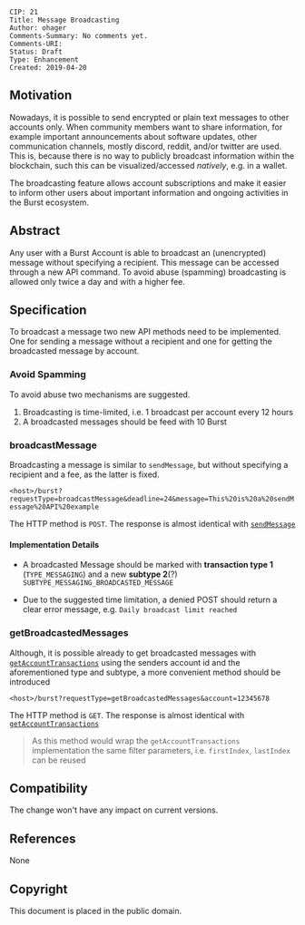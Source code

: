     CIP: 21
    Title: Message Broadcasting
    Author: ohager
    Comments-Summary: No comments yet.
    Comments-URI:
    Status: Draft
    Type: Enhancement
    Created: 2019-04-20

## Motivation

Nowadays, it is possible to send encrypted or plain text messages to other accounts only. When community members want to share
information, for example important announcements about software updates, other communication channels, mostly discord, reddit, 
and/or twitter are used. This is, because there is no way to publicly broadcast information within the blockchain, such this
can be visualized/accessed _natively_, e.g. in a wallet. 

The broadcasting feature allows account subscriptions and make it easier to inform other users about important information 
and ongoing activities in the Burst ecosystem.
 
## Abstract

Any user with a Burst Account is able to broadcast an (unencrypted) message without specifying a recipient. This message 
can be accessed through a new API command. To avoid abuse (spamming) broadcasting is allowed only twice a day and with a higher fee. 

## Specification

To broadcast a message two new API methods need to be implemented. One for sending a message without a recipient and one for 
getting the broadcasted message by account. 

### Avoid Spamming

To avoid abuse two mechanisms are suggested. 

1. Broadcasting is time-limited, i.e. 1 broadcast per account every 12 hours
2. A broadcasted messages should be feed with 10 Burst


### broadcastMessage

Broadcasting a message is similar to `sendMessage`, but without specifying a recipient and a fee, as the latter is fixed.

`<host>/burst?requestType=broadcastMessage&deadline=24&message=This%20is%20a%20sendMessage%20API%20example`

The HTTP method is `POST`. The response is almost identical with [`sendMessage`](https://burstwiki.org/wiki/The_Burst_API_Examples#Send_Message)


#### Implementation Details 

- A broadcasted Message should be marked with __transaction type 1__ (`TYPE_MESSAGING`) and a new __subtype 2__(?) `SUBTYPE_MESSAGING_BROADCASTED_MESSAGE`

- Due to the suggested time limitation, a denied POST should return a clear error message, e.g. `Daily broadcast limit reached`

### getBroadcastedMessages

Although, it is possible already to get broadcasted messages with [`getAccountTransactions`](https://burstwiki.org/wiki/The_Burst_API_Examples#Get_Account_Transactions)
using the senders account id and the aforementioned type and subtype, a more convenient method should be introduced

`<host>/burst?requestType=getBroadcastedMessages&account=12345678`

The HTTP method is `GET`. The response is almost identical with [`getAccountTransactions`](https://burstwiki.org/wiki/The_Burst_API_Examples#Get_Account_Transactions)

> As this method would wrap the `getAccountTransactions` implementation the same filter parameters, i.e. `firstIndex`, `lastIndex` can be reused

## Compatibility

The change won't have any impact on current versions.

## References

None

## Copyright

This document is placed in the public domain.
